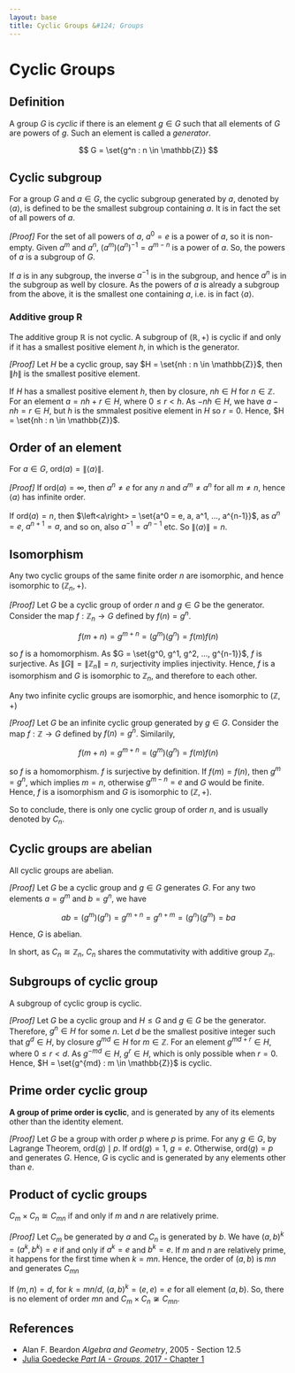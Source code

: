 ```yaml
---
layout: base
title: Cyclic Groups &#124; Groups
---
```


# Cyclic Groups

## Definition

A group $G$ is _cyclic_ if there is an element $g \in G$ such that all elements of $G$ are powers of $g$.
Such an element is called a _generator_.

$$
G = \set{g^n : n \in \mathbb{Z}}
$$

## Cyclic subgroup

For a group $G$ and $a \in G$, the cyclic subgroup generated by $a$, denoted by $\left<a\right>$,
is defined to be the smallest subgroup containing $a$.
It is in fact the set of all powers of $a$.

_[Proof]_ For the set of all powers of $a$, $a^0 = e$ is a power of $a$, so it is non-empty.
Given $a^m$ and $a^n$, $(a^m)(a^n)^{-1} = a^{m-n}$ is a power of $a$. So, the powers of $a$ is a subgroup of $G$.

If $a$ is in any subgroup, the inverse $a^{-1}$ is in the subgroup, and hence $a^n$ is in the subgroup as well by closure.
As the powers of $a$ is already a subgroup from the above, it is the smallest one containing $a$, i.e. is in fact $\left<a\right>$.

### Additive group R

The additive group $\mathbb{R}$ is not cyclic. A subgroup of $(\mathbb{R}, +)$ is cyclic if and only if it has a smallest positive element $h$, in which is the generator.

_[Proof]_ Let $H$ be a cyclic group, say $H = \set{nh : n \in \mathbb{Z}}$, then $\|h\|$ is the smallest positive element.

If $H$ has a smallest positive element $h$, then by closure, $nh \in H$ for $n \in \mathbb{Z}$.
For an element $a = nh + r \in H$, where $0 \le r < h$. As $-nh \in H$, we have $a - nh = r \in H$, but $h$ is the smmalest positive element in $H$ so $r = 0$.
Hence, $H = \set{nh : n \in \mathbb{Z}}$.

## Order of an element

For $a \in G$, $\text{ord}(a) = \|\left<a\right>\|$.

_[Proof]_ If $\text{ord}(a) = \infty$, then $a^n \not= e$ for any $n$ and $a^m \not = a^n$ for all $m \not = n$, hence $\left<a\right>$ has infinite order.

If $\text{ord}(a) = n$, then $\left<a\right> = \set{a^0 = e, a, a^1, ..., a^{n-1}}$, as $a^n = e$, $a^{n+1} = a$, and so on, also $a^{-1} = a^{n-1}$ etc.
So $\|\left<a\right>\| = n$.

## Isomorphism

Any two cyclic groups of the same finite order $n$ are isomorphic, and hence isomorphic to $(\mathbb{Z}_n, +)$.

_[Proof]_ Let $G$ be a cyclic group of order $n$ and $g \in G$ be the generator.
Consider the map $f: \mathbb{Z}_n \to G$ defined by $f(n) = g^n$.

$$
f(m + n) = g^{m+n} = (g^m)(g^n) = f(m)f(n)
$$

so $f$ is a homomorphism. As $G = \set{g^0, g^1, g^2, ..., g^{n-1}}$, $f$ is surjective. As $\|G\| = \|\mathbb{Z}_n\| = n$, surjectivity implies injectivity.
Hence, $f$ is a isomorphism and $G$ is isomorphic to $\mathbb{Z}_n$, and therefore to each other.

Any two infinite cyclic groups are isomorphic, and hence isomorphic to $(\mathbb{Z}, +)$

_[Proof]_ Let $G$ be an infinite cyclic group generated by $g \in G$.
Consider the map $f: \mathbb{Z} \to G$ defined by $f(n) = g^n$. Similarily,

$$
f(m + n) = g^{m+n} = (g^m)(g^n) = f(m)f(n)
$$

so $f$ is a homomorphism. $f$ is surjective by definition. If $f(m) = f(n)$, then $g^m = g^n$, which implies $m = n$, otherwise $g^{m-n}=e$ and $G$ would be finite.
Hence, $f$ is a isomorphism and $G$ is isomorphic to $(\mathbb{Z}, +)$.

So to conclude, there is only one cyclic group of order $n$, and is usually denoted by $C_n$.

## Cyclic groups are abelian

All cyclic groups are abelian.

_[Proof]_ Let $G$ be a cyclic group and $g \in G$ generates $G$.
For any two elements $a = g^m$ and $b = g^n$, we have

$$
ab = (g^m)(g^n) = g^{m+n} = g^{n+m} = (g^n)(g^m) = ba
$$

Hence, $G$ is abelian.

In short, as $C_n \cong \mathbb{Z}_n$, $C_n$ shares the commutativity with additive group $\mathbb{Z}_n$.

## Subgroups of cyclic group

A subgroup of cyclic group is cyclic.

_[Proof]_ Let $G$ be a cyclic group and $H \le G$ and $g \in G$ be the generator.
Therefore, $g^n \in H$ for some $n$. Let $d$ be the smallest positive integer such that $g^d \in H$,
by closure $g^{md} \in H$ for $m \in \mathbb{Z}$.
For an element $g^{md + r} \in H$, where $0 \le r < d$. As $g^{-md} \in H$, $g^r \in H$, which is only possible when $r = 0$.
Hence, $H = \set{g^{md} : m \in \mathbb{Z}}$ is cyclic.

## Prime order cyclic group

**A group of prime order is cyclic**, and is generated by any of its elements other than the identity element.

_[Proof]_ Let $G$ be a group with order $p$ where $p$ is prime.
For any $g \in G$, by Lagrange Theorem, $\text{ord}(g) \mid p$.
If $\text{ord}(g) = 1$, $g = e$. Otherwise, $\text{ord}(g) = p$ and generates $G$.
Hence, $G$ is cyclic and is generated by any elements other than $e$.

## Product of cyclic groups

$C_m \times C_n \cong C_{mn}$ if and only if $m$ and $n$ are relatively prime.

_[Proof]_ Let $C_m$ be generated by $a$ and $C_n$ is generated by $b$.
We have $(a, b)^k = (a^k, b^k) = e$ if and only if $a^k = e$ and $b^k = e$.
If $m$ and $n$ are relatively prime, it happens for the first time when $k = mn$.
Hence, the order of $(a, b)$ is $mn$ and generates $C_{mn}$

If $(m, n) = d$, for $k = mn/d$, $(a, b)^k = (e, e) = e$ for all element $(a, b)$.
So, there is no element of order $mn$ and $C_m \times C_n \not \cong C_{mn}$.

## References

* Alan F. Beardon _Algebra and Geometry_, 2005 - Section 12.5
* [Julia Goedecke _Part IA - Groups_, 2017 - Chapter 1](https://www.julia-goedecke.de/pdf/GroupsNotes.pdf)
